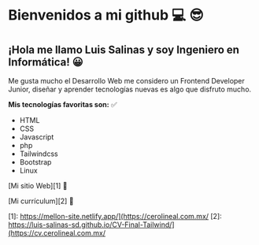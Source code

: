# Bienvenidos a mi github :computer: :sunglasses:
## ¡Hola me llamo Luis Salinas y soy Ingeniero en Informática! :grinning:
Me gusta mucho el Desarrollo Web me considero un Frontend Developer Junior, diseñar y aprender tecnologías nuevas es algo que disfruto mucho.

**Mis tecnologías favoritas son:** :white_check_mark:

 - HTML
 - CSS
 - Javascript
 - php
 - Tailwindcss
 - Bootstrap
 - Linux
 
[Mi sitio Web][1] :email:

[Mi currículum][2] :page_facing_up:


  [1]: https://mellon-site.netlify.app/](https://cerolineal.com.mx/
  [2]: https://luis-salinas-sd.github.io/CV-Final-Tailwind/](https://cv.cerolineal.com.mx/
